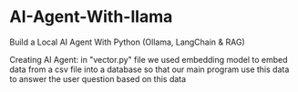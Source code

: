 # AI-Agent-With-llama
Build a Local AI Agent With Python (Ollama, LangChain &amp; RAG)

Creating AI Agent: in "vector.py" file we used embedding model to embed data from a csv file into a database so that our main program use this data to answer the user question based on this data